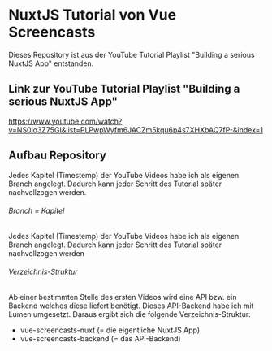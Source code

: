 # NuxtJS Tutorial von Vue Screencasts 
Dieses Repository ist aus der YouTube Tutorial Playlist "Building a serious NuxtJS App" entstanden.

## Link zur YouTube Tutorial Playlist "Building a serious NuxtJS App"
https://www.youtube.com/watch?v=NS0io3Z75GI&list=PLPwpWyfm6JACZm5kqu6p4s7XHXbAQ7fP-&index=1 

## Aufbau Repository 
Jedes Kapitel (Timestemp) der YouTube Videos habe ich als eigenen Branch angelegt. Dadurch kann jeder Schritt des Tutorial später nachvollzogen werden.

###### Branch = Kapitel
Jedes Kapitel (Timestemp) der YouTube Videos habe ich als eigenen Branch angelegt. Dadurch kann jeder Schritt des Tutorial später nachvollzogen werden

###### Verzeichnis-Struktur
Ab einer bestimmten Stelle des ersten Videos wird eine API bzw. ein Backend welches diese liefert benötigt. Dieses API-Backend habe ich mit Lumen umgesetzt.
Daraus ergibt sich die folgende Verzeichnis-Struktur:
- vue-screencasts-nuxt (= die eigentliche NuxtJS App)
- vue-screencasts-backend (= das API-Backend)
